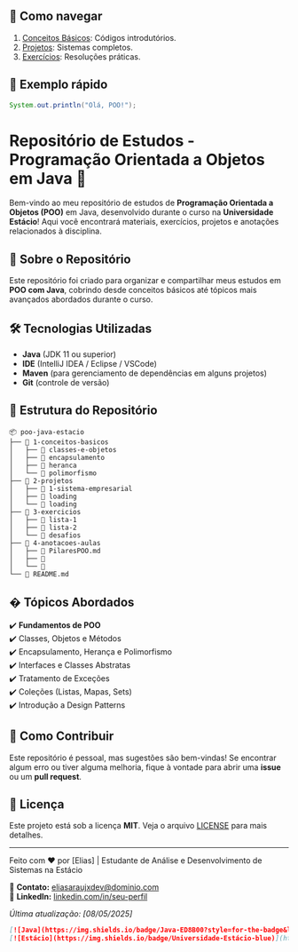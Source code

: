 ## 🚀 Como navegar
1. [Conceitos Básicos](/1-conceitos-basicos): Códigos introdutórios.
2. [Projetos](/2-projetos): Sistemas completos.
3. [Exercícios](/exercicios): Resoluções práticas.

## 📝 Exemplo rápido
```java
System.out.println("Olá, POO!");
```
# Repositório de Estudos - Programação Orientada a Objetos em Java 🚀

Bem-vindo ao meu repositório de estudos de **Programação Orientada a Objetos (POO)** em Java, desenvolvido durante o curso na **Universidade Estácio**! Aqui você encontrará materiais, exercícios, projetos e anotações relacionados à disciplina.

## 📌 Sobre o Repositório

Este repositório foi criado para organizar e compartilhar meus estudos em **POO com Java**, cobrindo desde conceitos básicos até tópicos mais avançados abordados durante o curso.

## 🛠️ Tecnologias Utilizadas

- **Java** (JDK 11 ou superior)
- **IDE** (IntelliJ IDEA / Eclipse / VSCode)
- **Maven** (para gerenciamento de dependências em alguns projetos)
- **Git** (controle de versão)

## 📂 Estrutura do Repositório

```
📦 poo-java-estacio
├── 📂 1-conceitos-basicos
│   ├── 📜 classes-e-objetos
│   ├── 📜 encapsulamento
│   ├── 📜 heranca
│   └── 📜 polimorfismo
├── 📂 2-projetos
│   ├── 📜 1-sistema-empresarial
│   ├── 📜 loading
│   └── 📜 loading
├── 📂 3-exercicios
│   ├── 📂 lista-1
│   ├── 📂 lista-2
│   └── 📂 desafios
├── 📂 4-anotacoes-aulas
│   ├── 📜 PilaresPOO.md
│   ├── 📜 
│   └── 📜 
└── 📜 README.md
```

## � Tópicos Abordados

✔️ **Fundamentos de POO**  
✔️ Classes, Objetos e Métodos  
✔️ Encapsulamento, Herança e Polimorfismo  
✔️ Interfaces e Classes Abstratas  
✔️ Tratamento de Exceções  
✔️ Coleções (Listas, Mapas, Sets)  
✔️ Introdução a Design Patterns  

## 🤝 Como Contribuir

Este repositório é pessoal, mas sugestões são bem-vindas! Se encontrar algum erro ou tiver alguma melhoria, fique à vontade para abrir uma **issue** ou um **pull request**.

## 📜 Licença

Este projeto está sob a licença **MIT**. Veja o arquivo [LICENSE](LICENSE) para mais detalhes.

---

Feito com ❤️ por [Elias] | Estudante de Análise e Desenvolvimento de Sistemas na Estácio  

📧 **Contato:** eliasaraujxdev@dominio.com  
🔗 **LinkedIn:** [linkedin.com/in/seu-perfil](https://linkedin.com/in/eliasaraujx)  

*Última atualização: [08/05/2025]*  

```markdown
[![Java](https://img.shields.io/badge/Java-ED8B00?style=for-the-badge&logo=openjdk&logoColor=white)](https://www.java.com/)
[![Estácio](https://img.shields.io/badge/Universidade-Estácio-blue)](https://estacio.br/)
```


